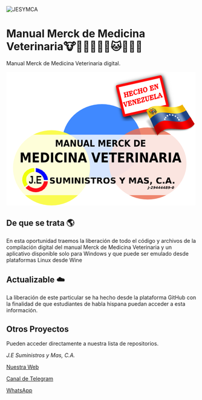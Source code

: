 ![JESYMCA](http://www.jesuministrosymas.com.ve/LOGO.png)

# Manual Merck de Medicina Veterinaria:cow::ram::water_buffalo::pig::rooster::dog::cat::horse::rabbit::wolf:

Manual Merck de Medicina Veterinaria digital.

![Portada](media/imagen/popup/VENTANA_SEGURIDAD_3.png?raw=true "Portada")


## De que se trata :earth_americas:

En esta oportunidad traemos la liberación de todo el código y archivos de la compilación digital del manual Merck de Medicina Veterinaria y un aplicativo disponible solo para Windows y que puede ser emulado desde plataformas Linux desde Wine

## Actualizable :cloud:

La liberación de este particular se ha hecho desde la plataforma GitHub con la finalidad de que estudiantes de habla hispana puedan acceder a esta información.

## Otros Proyectos
Pueden acceder directamente a nuestra lista de repositorios.





_J.E Suministros y Mas, C.A._

[Nuestra Web](http://www.jesuministrosymas.com.ve/)

[Canal de Telegram](https://t.me/jesuministrosymas_canal)

[WhatsApp](http://bit.ly/GitHub_General)
